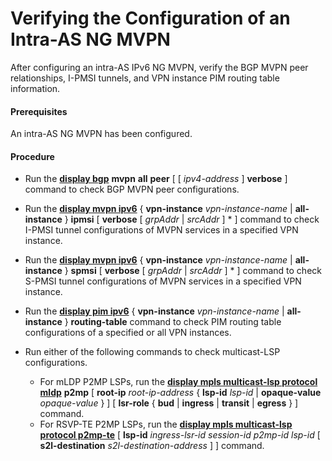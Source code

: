 Verifying the Configuration of an Intra-AS NG MVPN
==================================================

After configuring an intra-AS IPv6 NG MVPN, verify the BGP MVPN peer relationships, I-PMSI tunnels, and VPN instance PIM routing table information.

#### Prerequisites

An intra-AS NG MVPN has been configured.


#### Procedure

* Run the [**display bgp**](cmdqueryname=display+bgp) **mvpn** **all** **peer** [ [ *ipv4-address* ] **verbose** ] command to check BGP MVPN peer configurations.
* Run the [**display mvpn ipv6**](cmdqueryname=display+mvpn+ipv6)  { **vpn-instance** *vpn-instance-name* | **all-instance** } **ipmsi** [ **verbose** [ *grpAddr* | *srcAddr* ] \* ] command to check I-PMSI tunnel configurations of MVPN services in a specified VPN instance.
* Run the [**display mvpn ipv6**](cmdqueryname=display+mvpn+ipv6) { **vpn-instance** *vpn-instance-name* | **all-instance** } **spmsi** [ **verbose** [ *grpAddr* | *srcAddr* ] \* ] command to check S-PMSI tunnel configurations of MVPN services in a specified VPN instance.
* Run the [**display pim ipv6**](cmdqueryname=display+pim+ipv6) { **vpn-instance** *vpn-instance-name* | **all-instance** } **routing-table** command to check PIM routing table configurations of a specified or all VPN instances.
* Run either of the following commands to check multicast-LSP configurations.
  
  
  + For mLDP P2MP LSPs, run the [**display mpls multicast-lsp protocol mldp**](cmdqueryname=display+mpls+multicast-lsp+protocol+mldp) **p2mp** [ **root-ip** *root-ip-address* { **lsp-id** *lsp-id* | **opaque-value** *opaque-value* } ] [ **lsr-role** { **bud** | **ingress** | **transit** | **egress** } ] command.
  + For RSVP-TE P2MP LSPs, run the [**display mpls multicast-lsp protocol p2mp-te**](cmdqueryname=display+mpls+multicast-lsp+protocol+p2mp-te) [ **lsp-id** *ingress-lsr-id* *session-id* *p2mp-id* *lsp-id* [ **s2l-destination** *s2l-destination-address* ] ] command.